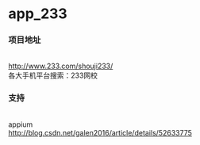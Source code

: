 # app_233

### 项目地址
<br>http://www.233.com/shouji233/
<br>各大手机平台搜索：233网校

### 支持
<br>appium<br>
http://blog.csdn.net/galen2016/article/details/52633775


   
